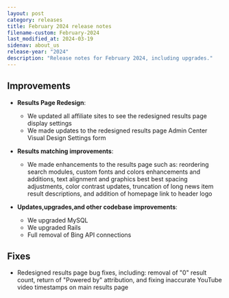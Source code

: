 ```yaml
---
layout: post
category: releases
title: February 2024 release notes
filename-custom: February-2024
last_modified_at: 2024-03-19
sidenav: about_us
release-year: "2024"
description: "Release notes for February 2024, including upgrades."
---
```

## Improvements

* **Results Page Redesign**: 
    * We updated all affiliate sites to see the redesigned results page display settings
    * We made updates to the redesigned results page Admin Center Visual Design Settings form
    
* **Results matching improvements**:
    * We made enhancements to the results page such as: reordering search modules, custom fonts and colors enhancements and additions, text alignment and graphics best best spacing adjustments, color contrast updates, truncation of long news item result descriptions, and addition of homepage link to header logo
      
* **Updates,upgrades,and other codebase improvements**: 
  * We upgraded MySQL
  * We upgraded Rails 
  * Full removal of Bing API connections

## Fixes

* Redesigned results page bug fixes, including: removal of "0" result count, return of "Powered by" attribution, and fixing inaccurate YouTube video timestamps on main results page
  
